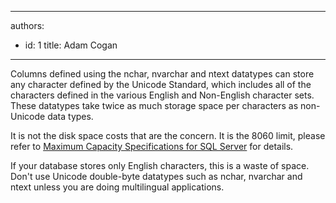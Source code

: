 

---
authors:
  - id: 1
    title: Adam Cogan
---




<span class='intro'> Columns defined using the nchar, nvarchar and ntext datatypes can store any character defined by the Unicode Standard, which includes all of the characters defined in the various English and Non-English character sets. These datatypes take twice as much storage space per characters as non-Unicode data types.<br> </span>

<p>​It is not the disk space costs that are the concern. It is the 8060 limit, please refer to&#160;<a href="https&#58;//docs.microsoft.com/en-us/sql/sql-server/maximum-capacity-specifications-for-sql-server?redirectedfrom=MSDN&amp;view=sql-server-ver15">Maximum Capacity Specifications for SQL Server​</a>&#160;for details.</p><p>​If your database stores only English characters, this is a waste of space. Don't use Unicode double-byte datatypes such as nchar, nvarchar and ntext unless you are doing multilingual applications.<br></p>



